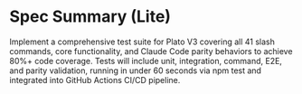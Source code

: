# Spec Summary (Lite)

Implement a comprehensive test suite for Plato V3 covering all 41 slash commands, core functionality, and Claude Code parity behaviors to achieve 80%+ code coverage. Tests will include unit, integration, command, E2E, and parity validation, running in under 60 seconds via npm test and integrated into GitHub Actions CI/CD pipeline.